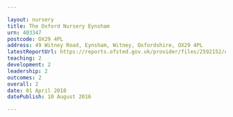 ```yaml
---

layout: nursery
title: The Oxford Nursery Eynsham
urn: 403347
postcode: OX29 4PL
address: 49 Witney Road, Eynsham, Witney, Oxfordshire, OX29 4PL
latestReportUrl: https://reports.ofsted.gov.uk/provider/files/2592152/urn/403347.pdf
teaching: 2
development: 2
leadership: 2
outcomes: 2
overall: 2
date: 01 April 2018 
datePublish: 10 August 2016

---
```

